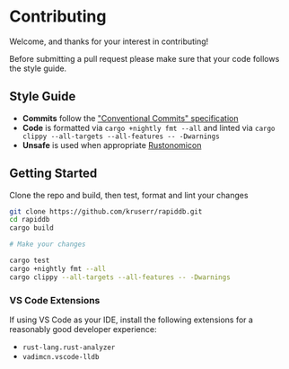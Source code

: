 # Contributing

Welcome, and thanks for your interest in contributing!

Before submitting a pull request please make sure that your code follows the style guide.

## Style Guide

- **Commits** follow the ["Conventional Commits" specification](https://www.conventionalcommits.org/en/v1.0.0/) 
- **Code** is formatted via `cargo +nightly fmt --all` and linted via `cargo clippy --all-targets --all-features -- -Dwarnings`
- **Unsafe** is used when appropriate [Rustonomicon](https://doc.rust-lang.org/nomicon/)

## Getting Started
Clone the repo and build, then test, format and lint your changes
```bash
git clone https://github.com/kruserr/rapiddb.git
cd rapiddb
cargo build

# Make your changes

cargo test
cargo +nightly fmt --all
cargo clippy --all-targets --all-features -- -Dwarnings
```

### VS Code Extensions
If using VS Code as your IDE, install the following extensions for a reasonably good developer experience:
- `rust-lang.rust-analyzer`
- `vadimcn.vscode-lldb`
